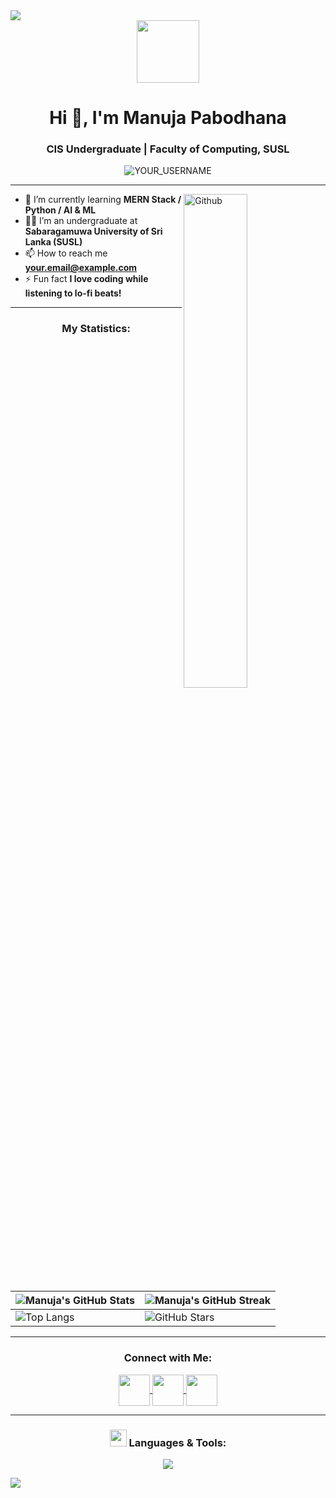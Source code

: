 <img src="https://user-images.githubusercontent.com/73097560/115834477-dbab4500-a447-11eb-908a-139a6edaec5c.gif">

<div align="center"><img src="https://github.com/7oSkaaa/7oSkaaa/blob/main/Images/about_me.gif?raw=true" width=100px></div>

<h1 align="center">Hi 👋, I'm Manuja Pabodhana</h1>
<h3 align="center">CIS Undergraduate | Faculty of Computing, SUSL</h3>

<p align="center"> <img src="https://komarev.com/ghpvc/?username=YOUR_USERNAME&label=Profile%20views&color=0e75b6&style=flat" alt="YOUR_USERNAME" /> </p>

---

<img width="45%" align="right" alt="Github" src="https://raw.githubusercontent.com/onimur/.github/master/.resources/git-header.svg" />

- 🌱 I’m currently learning **MERN Stack / Python / AI & ML**  
- 👨‍🎓 I’m an undergraduate at **Sabaragamuwa University of Sri Lanka (SUSL)**  
- 📫 How to reach me **your.email@example.com**  
- ⚡ Fun fact **I love coding while listening to lo-fi beats!**  

---

<h3 align="center">My Statistics:</h3>

| ![Manuja's GitHub Stats](https://github-readme-stats.vercel.app/api?username=YOUR_USERNAME&show_icons=true&theme=tokyonight) | ![Manuja's GitHub Streak](https://github-readme-streak-stats.herokuapp.com/?user=YOUR_USERNAME&theme=tokyonight) |
| --- | --- |
| ![Top Langs](https://github-readme-stats.vercel.app/api/top-langs/?username=YOUR_USERNAME&theme=tokyonight) | ![GitHub Stars](https://github-readme-stats.vercel.app/api?username=YOUR_USERNAME&show_icons=true&locale=en&count_private=true&hide_rank=true&custom_title=My%20GitHub%20Stats&disable_animations=true&theme=tokyonight) |

---

<h3 align="center">Connect with Me:</h3>
<p align="center">
<a href="https://linkedin.com/in/YOUR_LINKEDIN" target="_blank">
  <img align="center" src="https://skillicons.dev/icons?i=linkedin" height="50" width="50" />
</a>
<a href="https://twitter.com/YOUR_TWITTER" target="_blank">
  <img align="center" src="https://skillicons.dev/icons?i=twitter" height="50" width="50" />
</a>
<a href="mailto:your.email@example.com" target="_blank">
  <img align="center" src="https://skillicons.dev/icons?i=gmail" height="50" width="50" />
</a>
</p>

---

<h3 align="center"><img src="https://media2.giphy.com/media/QssGEmpkyEOhBCb7e1/giphy.gif?cid=ecf05e47a0n3gi1bfqntqmob8g9aid1oyj2wr3ds3mg700bl&rid=giphy.gif" width="27"> <b>Languages & Tools:</b> </h3>
<p align="center">
  <img src="https://skillicons.dev/icons?i=java,python,c,js,html,css,react,nodejs,mongodb,mysql,git,github,figma,vscode" />
</p>

<img src="https://user-images.githubusercontent.com/73097560/115834477-dbab4500-a447-11eb-908a-139a6edaec5c.gif">
